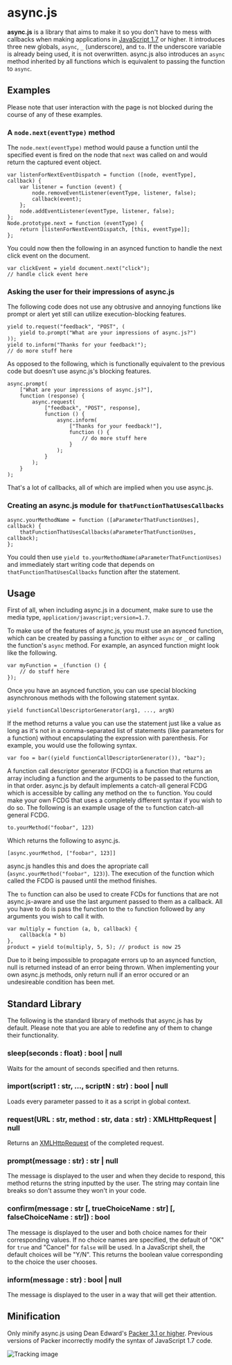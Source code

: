 async.js
========


**async.js** is a library that aims to make it so you don't have to mess with callbacks
when making applications in [JavaScript 1.7][1] or higher. It introduces three new
globals, `async`, `_` (underscore), and `to`. If the underscore variable is already being
used, it is not overwritten. async.js also introduces an `async` method inherited by all
functions which is equivalent to passing the function to `async`.


Examples
--------

Please note that user interaction with the page is not blocked during the course of any
of these examples.


### A `node.next(eventType)` method

The `node.next(eventType)` method would pause a function until the specified event is
fired on the node that `next` was called on and would return the captured event object.

    var listenForNextEventDispatch = function ([node, eventType], callback) {
        var listener = function (event) {
            node.removeEventListener(eventType, listener, false);
            callback(event);
        };
        node.addEventListener(eventType, listener, false);
    };
    Node.prototype.next = function (eventType) {
        return [listenForNextEventDispatch, [this, eventType]];
    };

You could now then the following in an asynced function to handle the next click event
on the document.

    var clickEvent = yield document.next("click");
    // handle click event here


### Asking the user for their impressions of async.js

The following code does not use any obtrusive and annoying functions like prompt or
alert yet still can utilize execution-blocking features.

    yield to.request("feedback", "POST", (
        yield to.prompt("What are your impressions of async.js?")
    ));
    yield to.inform("Thanks for your feedback!");
    // do more stuff here

As opposed to the following, which is functionally equivalent to the previous code but
doesn't use async.js's blocking features.

    async.prompt(
        ["What are your impressions of async.js?"],
        function (response) {
            async.request(
                ["feedback", "POST", response],
                function () {
                    async.inform(
                        ["Thanks for your feedback!"],
                        function () {
                            // do more stuff here
                        }
                    );
                }
            );
        }
    );

That's a lot of callbacks, all of which are implied when you use async.js.


### Creating an async.js module for `thatFunctionThatUsesCallbacks`

    async.yourMethodName = function ([aParameterThatFunctionUses], callback) {
	    thatFunctionThatUsesCallbacks(aParameterThatFunctionUses, callback);
    };

You could then use `yield to.yourMethodName(aParameterThatFunctionUses)` and immediately
start writing code that depends on `thatFunctionThatUsesCallbacks` function after the
statement.


Usage
-----

First of all, when including async.js in a document, make sure to use the media type,
`application/javascript;version=1.7`.

To make use of the features of async.js, you must use an asynced function,
which can be created by passing a function to either `async` or `_` or calling the
function's `async` method. For example, an asynced function might look like the following.

    var myFunction = _(function () {
        // do stuff here
    });

Once you have an asynced function, you can use special blocking asynchronous methods with
the following statement syntax.

    yield functionCallDescriptorGenerator(arg1, ..., argN)

If the method returns a value you can use the statement just like a value as long as it's
not in a comma-separated list of statements (like parameters for a function) without
encapsulating the expression with parenthesis. For example, you would use the following
syntax.

    var foo = bar((yield functionCallDescriptorGenerator()), "baz");

A function call descriptor generator (FCDG) is a function that returns an array including
a function and the arguments to be passed to the function, in that order. async.js by
default implements a catch-all general FCDG which is accessible by calling any method on
the `to` function. You could make your own FCDG that uses a completely different syntax
if you wish to do so. The following is an example usage of the `to` function
catch-all general FCDG.

    to.yourMethod("foobar", 123)

Which returns the following to async.js.

    [async.yourMethod, ["foobar", 123]]

async.js handles this and does the apropriate call
(`async.yourMethod("foobar", 123)`). The execution of the function which called the
FCDG is paused until the method finishes.

The `to` function can also be used to create FCDs for functions that are not
async.js-aware and use the last argument passed to them as a callback. All you have to do
is pass the function to the `to` function followed by any arguments you wish to call it
with.

    var multiply = function (a, b, callback) {
        callback(a * b)
    },
    product = yield to(multiply, 5, 5); // product is now 25

Due to it being impossible to propagate errors up to an asynced function, null is returned
instead of an error being thrown. When implementing your own async.js methods, only return
null if an error occured or an undesireable condition has been met.


Standard Library
----------------

The following is the standard library of methods that async.js has by default.
Please note that you are able to redefine any of them to change their functionality.


### sleep(seconds : float) : bool | null

Waits for the amount of seconds specified and then returns.


### import(script1 : str, ..., scriptN : str) : bool | null

Loads every parameter passed to it as a script in global context.


### request(URL : str, method : str, data : str) : XMLHttpRequest | null

Returns an [XMLHttpRequest][2] of the completed request.


### prompt(message : str) : str | null

The message is displayed to the user and when they decide to respond, this
method returns the string inputted by the user. The string may contain line breaks so
don't assume they won't in your code.


### confirm(message : str [, trueChoiceName : str] [, falseChoiceName : str]) : bool

The message is displayed to the user and both choice names for their corresponding values.
If no choice names are specified, the default of "OK" for `true` and "Cancel" for `false`
will be used. In a JavaScript shell, the default choices will be "Y/N". This
returns the boolean value corresponding to the choice the user chooses.

### inform(message : str) : bool | null

The message is displayed to the user in a way that will get their attention.


Minification
------------

Only minify async.js using Dean Edward's [Packer 3.1 or higher][3]. Previous versions of
Packer incorrectly modify the syntax of JavaScript 1.7 code.


![Tracking image](https://in.getclicky.com/212712ns.gif)


  [1]: https://developer.mozilla.org/en/New_in_javascript_1.7
  [2]: http://en.wikipedia.org/wiki/XMLHttpRequest
  [3]: http://base2.googlecode.com/svn/trunk/src/apps/packer/packer.html
